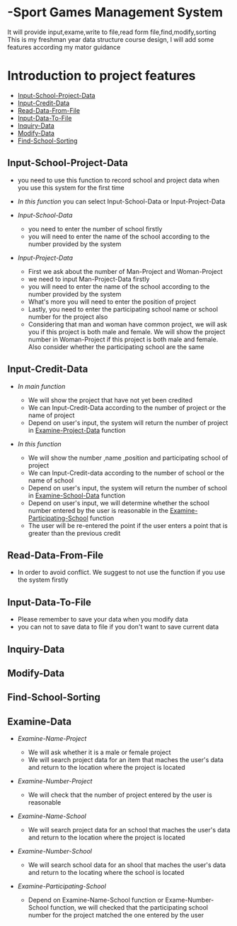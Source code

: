 # -Sport Games Management System
It will provide input,exame,write to file,read form file,find,modify,sorting  
This is my freshman year data structure course design, I will add some features according my mator guidance  

Introduction to project features
================================

<!--ts-->
   * [Input-School-Project-Data](#Input-School-Project-Data)
   * [Input-Credit-Data](#Input-Credit-Data)
   * [Read-Data-From-File](#Read-Data-From-File)
   * [Input-Data-To-File](#Input-Data-To-File)
   * [Inquiry-Data](#Inquiry-Data)
   * [Modify-Data](#Modify-Data)
   * [Find-School-Sorting](#Find-School-Sorting)
<!--te-->

## Input-School-Project-Data
   - you need to use this function to record school and project data when you use this system for the first time
   
   - *In this function* you can select Input-School-Data or Input-Project-Data  

   - *Input-School-Data* 
      - you need to enter the number of school firstly
      - you will need to enter the name of the school according to the number provided by the system  

   - *Input-Project-Data*
      - First we ask about the number of Man-Project and Woman-Project
      - we need to input Man-Project-Data firstly
      - you will need to enter the name of the school according to the number provided by the system
      - What's more you will need to enter the position of project
      - Lastly, you need to enter the participating school name or school number for the project also
      - Considering that man and woman have common project, we will ask you if this project is both male and female. We will show the project number in Woman-Project if this project is both male and female. Also consider whether the participating school are the same

## Input-Credit-Data
   - *In main function*
      - We will show the project that have not yet been credited
      - We can Input-Credit-Data according to the number of project or the name of project
      - Depend on user's input, the system will return the number of project in [Examine-Project-Data](#examine-data) function
    
   - *In this function*
       - We will show the number ,name ,position and participating school of project
       - We can Input-Credit-data according to the number of school or the name of school
       - Depend on user's input, the system will return the number of school in [Examine-School-Data](#examine-data) function
       - Depend on user's input, we will determine whether the school number entered by the user is reasonable in the [Examine-Participating-School](#examine-data) function
       - The user will be re-entered the point if the user enters a point that is greater than the previous credit

## Read-Data-From-File
   - In order to avoid conflict. We suggest to not use the function if you use the system firstly

## Input-Data-To-File
   - Please remember to save your data when you modify data
   - you can not to save data to file if you don't want to save current data

## Inquiry-Data

## Modify-Data

## Find-School-Sorting

## Examine-Data
   - *Examine-Name-Project*
      - We will ask whether it is a male or female project
      - We will search project data for an item that maches the user's data and return to the location where the project is located
      
   - *Examine-Number-Project*
      - We will check that the number of project entered by the user is reasonable
      
   - *Examine-Name-School*
      - We will search project data for an school that maches the user's data and return to the location where the project is located
      
   - *Examine-Number-School*
      - We will search school data for an shool that maches the user's data and return to the locating where the school is located
   
   - *Examine-Participating-School*
      - Depend on Examine-Name-School function or Exame-Number-School function, we will checked that the participating school number for the project matched the one entered by the user

